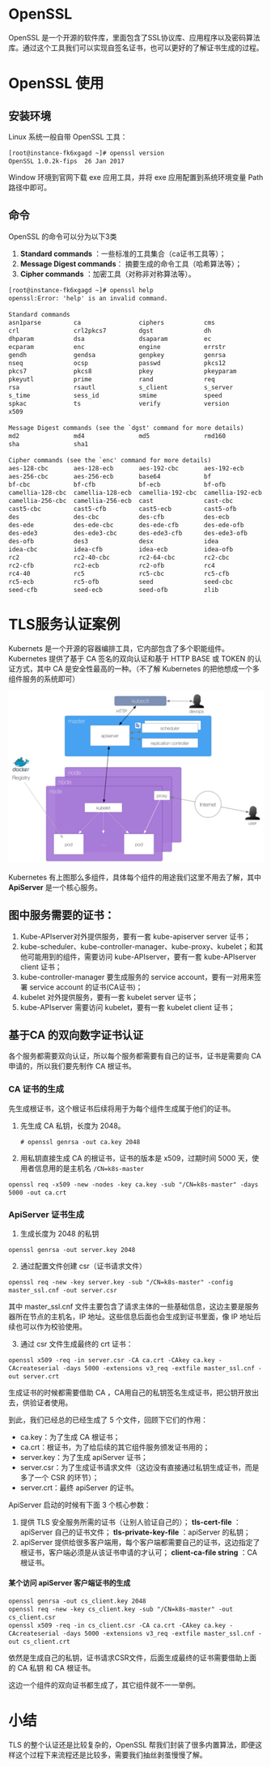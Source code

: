# OpenSSL

OpenSSL 是一个开源的软件库，里面包含了SSL协议库、应用程序以及密码算法库。通过这个工具我们可以实现自签名证书，也可以更好的了解证书生成的过程。

# OpenSSL 使用

## 安装环境

Linux 系统一般自带 OpenSSL 工具：

```shell
[root@instance-fk6xgagd ~]# openssl version
OpenSSL 1.0.2k-fips  26 Jan 2017

```

Window 环境到官网下载 exe 应用工具，并将 exe 应用配置到系统环境变量 Path 路径中即可。

## 命令

OpenSSL 的命令可以分为以下3类

1. **Standard commands** ：一些标准的工具集合（ca证书工具等）；
2. **Message Digest commands**： 摘要生成的命令工具（哈希算法等）；
3. **Cipher commands** ：加密工具（对称非对称算法等）。

```shell
[root@instance-fk6xgagd ~]# openssl help
openssl:Error: 'help' is an invalid command.

Standard commands
asn1parse         ca                ciphers           cms               
crl               crl2pkcs7         dgst              dh                
dhparam           dsa               dsaparam          ec                
ecparam           enc               engine            errstr            
gendh             gendsa            genpkey           genrsa            
nseq              ocsp              passwd            pkcs12            
pkcs7             pkcs8             pkey              pkeyparam         
pkeyutl           prime             rand              req               
rsa               rsautl            s_client          s_server          
s_time            sess_id           smime             speed             
spkac             ts                verify            version           
x509              

Message Digest commands (see the `dgst' command for more details)
md2               md4               md5               rmd160            
sha               sha1              

Cipher commands (see the `enc' command for more details)
aes-128-cbc       aes-128-ecb       aes-192-cbc       aes-192-ecb       
aes-256-cbc       aes-256-ecb       base64            bf                
bf-cbc            bf-cfb            bf-ecb            bf-ofb            
camellia-128-cbc  camellia-128-ecb  camellia-192-cbc  camellia-192-ecb  
camellia-256-cbc  camellia-256-ecb  cast              cast-cbc          
cast5-cbc         cast5-cfb         cast5-ecb         cast5-ofb         
des               des-cbc           des-cfb           des-ecb           
des-ede           des-ede-cbc       des-ede-cfb       des-ede-ofb       
des-ede3          des-ede3-cbc      des-ede3-cfb      des-ede3-ofb      
des-ofb           des3              desx              idea              
idea-cbc          idea-cfb          idea-ecb          idea-ofb          
rc2               rc2-40-cbc        rc2-64-cbc        rc2-cbc           
rc2-cfb           rc2-ecb           rc2-ofb           rc4               
rc4-40            rc5               rc5-cbc           rc5-cfb           
rc5-ecb           rc5-ofb           seed              seed-cbc          
seed-cfb          seed-ecb          seed-ofb          zlib
```

# TLS服务认证案例

Kubernets 是一个开源的容器编排工具，它内部包含了多个职能组件。Kubernetes 提供了基于 CA 签名的双向认证和基于 HTTP BASE 或 TOKEN 的认证方式，其中 CA 是安全性最高的一种。（不了解 Kubernetes 的把他想成一个多组件服务的系统即可）

![image-20201202154011782](HTTPS_04openSSL/image-20201202154011782.png)

Kubernetes 有上图那么多组件，具体每个组件的用途我们这里不用去了解，其中 **ApiServer** 是一个核心服务。

## **图中服务需要的证书：**

1. Kube-APIserver对外提供服务，要有一套 kube-apiserver server 证书；
2. kube-scheduler、kube-controller-manager、kube-proxy、kubelet；和其他可能用到的组件，需要访问 kube-APIserver，要有一套 kube-APIserver client 证书；
3. kube-controller-manager 要生成服务的 service account，要有一对用来签署 service account 的证书(CA证书)；
4. kubelet 对外提供服务，要有一套 kubelet server 证书；
5. kube-APIserver 需要访问 kubelet，要有一套 kubelet client 证书；

## 基于CA 的双向数字证书认证

各个服务都需要双向认证，所以每个服务都需要有自己的证书，证书是需要向 CA 申请的，所以我们要先制作 CA 根证书。

### CA 证书的生成

先生成根证书，这个根证书后续将用于为每个组件生成属于他们的证书。

1. 先生成 CA 私钥，长度为 2048。

   ```shell
   # openssl genrsa -out ca.key 2048
   ```

2. 用私钥直接生成 CA 的根证书，证书的版本是 x509，过期时间 5000 天，使用者信息用的是主机名 `/CN=k8s-master`

```shell
openssl req -x509 -new -nodes -key ca.key -sub "/CN=k8s-master" -days 5000 -out ca.crt
```

### ApiServer 证书生成

1. 生成长度为 2048 的私钥

```shell
openssl genrsa -out server.key 2048
```

2. 通过配置文件创建 csr（证书请求文件）

```shell
openssl req -new -key server.key -sub "/CN=k8s-master" -config master_ssl.cnf -out server.csr
```

其中 master_ssl.cnf 文件主要包含了请求主体的一些基础信息，这边主要是服务器所在节点的主机名，IP 地址。这些信息后面也会生成到证书里面，像 IP 地址后续也可以作为校验使用。

3. 通过 csr 文件生成最终的 crt 证书：

```shell
openssl x509 -req -in server.csr -CA ca.crt -CAkey ca.key -CAcreateserial -days 5000 -extensions v3_req -extfile master_ssl.cnf -out server.crt
```

生成证书的时候都需要借助 CA ，CA用自己的私钥签名生成证书，把公钥开放出去，供验证者使用。

到此，我们已经总的已经生成了 5 个文件，回顾下它们的作用：

- ca.key：为了生成 CA 根证书；
- ca.crt：根证书，为了给后续的其它组件服务颁发证书用的；
- server.key：为了生成 apiServer 证书；
- server.csr：为了生成证书请求文件（这边没有直接通过私钥生成证书，而是多了一个 CSR 的环节）；
- server.crt：最终 apiServer 的证书。

ApiServer 启动的时候有下面 3 个核心参数：

1. 提供 TLS 安全服务所需的证书（让别人验证自己的）；
   **tls-cert-file** ：apiServer 自己的证书文件；
   **tls-private-key-file** ：apiServer 的私钥；
2. apiServer 提供给很多客户端用，每个客户端都需要自己的证书，这边指定了根证书，客户端必须是从该证书申请的才认可；
   **client-ca-file string** ：CA 根证书。

#### 某个访问 apiServer 客户端证书的生成

```shell
openssl genrsa -out cs_client.key 2048
openssl req -new -key cs_client.key -sub "/CN=k8s-master" -out cs_client.csr
openssl x509 -req -in cs_client.csr -CA ca.crt -CAkey ca.key -CAcreateserial -days 5000 -extensions v3_req -extfile master_ssl.cnf -out cs_client.crt
```

依然是生成自己的私钥，证书请求CSR文件，后面生成最终的证书需要借助上面的 CA 私钥 和 CA 根证书。

这边一个组件的双向证书都生成了，其它组件就不一一举例。

# 小结

TLS 的整个认证还是比较复杂的，OpenSSL 帮我们封装了很多内置算法，即便这样这个过程下来流程还是比较多，需要我们抽丝剥茧慢慢了解。

 